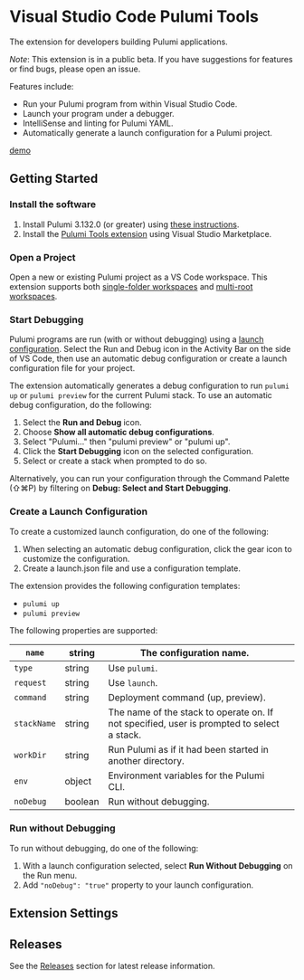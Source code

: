 # Visual Studio Code Pulumi Tools

The extension for developers building Pulumi applications.

_Note_: This extension is in a public beta. If you have suggestions for features or find bugs, please open an issue.

Features include:
- Run your Pulumi program from within Visual Studio Code.
- Launch your program under a debugger.
- IntelliSense and linting for Pulumi YAML.
- Automatically generate a launch configuration for a Pulumi project.

[demo](https://github.com/pulumi/pulumi-vscode-tools/assets/1775518/6947a1de-0449-49b5-bf5f-8b3e0edd676c)

## Getting Started


### Install the software

1. Install Pulumi 3.132.0 (or greater) using [these instructions](https://www.pulumi.com/docs/install/).
2. Install the [Pulumi Tools extension](https://marketplace.visualstudio.com/items?itemName=pulumi.pulumi-vscode-tools) using Visual Studio Marketplace.

### Open a Project

Open a new or existing Pulumi project as a VS Code workspace. This extension supports both [single-folder workspaces](https://code.visualstudio.com/docs/editor/workspaces#_singlefolder-workspaces)
and [multi-root workspaces](https://code.visualstudio.com/docs/editor/workspaces#_multiroot-workspaces).

### Start Debugging

Pulumi programs are run (with or without debugging) using a [launch configuration](https://code.visualstudio.com/docs/editor/debugging#_launch-configurations). Select the Run and Debug icon in the Activity Bar on the side of VS Code, 
then use an automatic debug configuration or create a launch configuration file for your project.

The extension automatically generates a debug configuration to run `pulumi up` or `pulumi preview`
for the current Pulumi stack. To use an automatic debug configuration, do the following:

1. Select the __Run and Debug__ icon.
2. Choose __Show all automatic debug configurations__.
3. Select "Pulumi..." then "pulumi preview" or "pulumi up".
4. Click the __Start Debugging__ icon on the selected configuration.
5. Select or create a stack when prompted to do so.

Alternatively, you can run your configuration through the Command Palette (⇧⌘P) by filtering on __Debug: Select and Start Debugging__.

### Create a Launch Configuration

To create a customized launch configuration, do one of the following:

1. When selecting an automatic debug configuration, click the gear icon to customize the configuration.
2. Create a launch.json file and use a configuration template.

The extension provides the following configuration templates:
- `pulumi up`
- `pulumi preview`

The following properties are supported:

| `name` | string | The configuration name. |  |
|---|---|---|---|
| `type` | string | Use `pulumi`. |  |
| `request` | string | Use `launch`. |  |
| `command` | string | Deployment command (up, preview). |  |
| `stackName` | string | The name of the stack to operate on. If not specified, user is prompted to select a stack. |  |
| `workDir` | string | Run Pulumi as if it had been started in another directory. |  |
| `env` | object | Environment variables for the Pulumi CLI. |  |
| `noDebug` | boolean | Run without debugging. |  |

### Run without Debugging
To run without debugging, do one of the following:

1. With a launch configuration selected, select __Run Without Debugging__ on the Run menu.
2. Add `"noDebug": "true"` property to your launch configuration.

## Extension Settings

## Releases

See the [Releases](https://github.com/pulumi/pulumi-vscode-tools/releases) section for latest release information.
